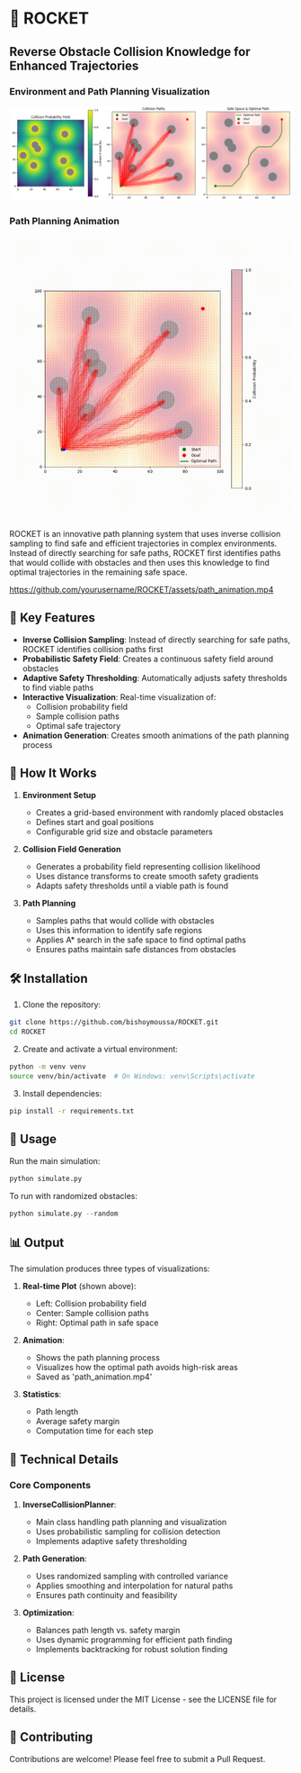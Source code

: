 # 🚀 ROCKET
## Reverse Obstacle Collision Knowledge for Enhanced Trajectories

### Environment and Path Planning Visualization
![Environment Visualization](environemt.png)

### Path Planning Animation
![Path Planning Animation](path_animation.gif)

ROCKET is an innovative path planning system that uses inverse collision sampling to find safe and efficient trajectories in complex environments. Instead of directly searching for safe paths, ROCKET first identifies paths that would collide with obstacles and then uses this knowledge to find optimal trajectories in the remaining safe space.

https://github.com/yourusername/ROCKET/assets/path_animation.mp4

## 🎯 Key Features

- **Inverse Collision Sampling**: Instead of directly searching for safe paths, ROCKET identifies collision paths first
- **Probabilistic Safety Field**: Creates a continuous safety field around obstacles
- **Adaptive Safety Thresholding**: Automatically adjusts safety thresholds to find viable paths
- **Interactive Visualization**: Real-time visualization of:
  - Collision probability field
  - Sample collision paths
  - Optimal safe trajectory
- **Animation Generation**: Creates smooth animations of the path planning process

## 🔧 How It Works

1. **Environment Setup**
   - Creates a grid-based environment with randomly placed obstacles
   - Defines start and goal positions
   - Configurable grid size and obstacle parameters

2. **Collision Field Generation**
   - Generates a probability field representing collision likelihood
   - Uses distance transforms to create smooth safety gradients
   - Adapts safety thresholds until a viable path is found

3. **Path Planning**
   - Samples paths that would collide with obstacles
   - Uses this information to identify safe regions
   - Applies A* search in the safe space to find optimal paths
   - Ensures paths maintain safe distances from obstacles

## 🛠️ Installation

1. Clone the repository:
```bash
git clone https://github.com/bishoymoussa/ROCKET.git
cd ROCKET
```

2. Create and activate a virtual environment:
```bash
python -m venv venv
source venv/bin/activate  # On Windows: venv\Scripts\activate
```

3. Install dependencies:
```bash
pip install -r requirements.txt
```

## 🚀 Usage

Run the main simulation:
```python
python simulate.py
```

To run with randomized obstacles:
```python
python simulate.py --random
```

## 📊 Output

The simulation produces three types of visualizations:

1. **Real-time Plot** (shown above):
   - Left: Collision probability field
   - Center: Sample collision paths
   - Right: Optimal path in safe space

2. **Animation**:
   - Shows the path planning process
   - Visualizes how the optimal path avoids high-risk areas
   - Saved as 'path_animation.mp4'

3. **Statistics**:
   - Path length
   - Average safety margin
   - Computation time for each step

## 🔬 Technical Details

### Core Components

1. **InverseCollisionPlanner**:
   - Main class handling path planning and visualization
   - Uses probabilistic sampling for collision detection
   - Implements adaptive safety thresholding

2. **Path Generation**:
   - Uses randomized sampling with controlled variance
   - Applies smoothing and interpolation for natural paths
   - Ensures path continuity and feasibility

3. **Optimization**:
   - Balances path length vs. safety margin
   - Uses dynamic programming for efficient path finding
   - Implements backtracking for robust solution finding

## 📝 License

This project is licensed under the MIT License - see the LICENSE file for details.

## 🤝 Contributing

Contributions are welcome! Please feel free to submit a Pull Request.
